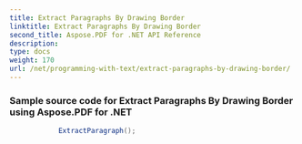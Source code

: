 ```yaml
---
title: Extract Paragraphs By Drawing Border
linktitle: Extract Paragraphs By Drawing Border
second_title: Aspose.PDF for .NET API Reference
description: 
type: docs
weight: 170
url: /net/programming-with-text/extract-paragraphs-by-drawing-border/
---
```

### Sample source code for Extract Paragraphs By Drawing Border using Aspose.PDF for .NET 
```csharp
            ExtractParagraph();
```